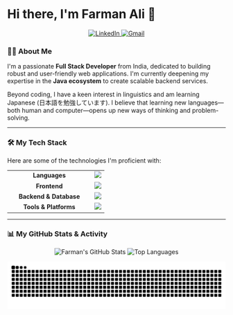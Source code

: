 # Hi there, I'm Farman Ali 👋

<p align="center">
  <a href="https://linkedin.com/in/farman--ali" target="_blank">
    <img src="https://img.shields.io/badge/LinkedIn-0077B5?style=for-the-badge&logo=linkedin&logoColor=white" alt="LinkedIn"/>
  </a>
  <a href="mailto:fa.xzn080@gmail.com">
    <img src="https://img.shields.io/badge/Gmail-D14836?style=for-the-badge&logo=gmail&logoColor=white" alt="Gmail"/>
  </a>
</p>

### 👨‍💻 About Me

I'm a passionate **Full Stack Developer** from India, dedicated to building robust and user-friendly web applications. I'm currently deepening my expertise in the **Java ecosystem** to create scalable backend services.

Beyond coding, I have a keen interest in linguistics and am learning Japanese (日本語を勉強しています). I believe that learning new languages—both human and computer—opens up new ways of thinking and problem-solving.

---

### 🛠️ My Tech Stack

Here are some of the technologies I'm proficient with:

<table>
  <tr>
    <td align="center" width="180">
      <strong>Languages</strong>
    </td>
    <td>
      <img src="https://skillicons.dev/icons?i=java,javascript,py,c" />
    </td>
  </tr>
  <tr>
    <td align="center">
      <strong>Frontend</strong>
    </td>
    <td>
      <img src="https://skillicons.dev/icons?i=html,css,bootstrap,react" />
    </td>
  </tr>
  <tr>
    <td align="center">
      <strong>Backend & Database</strong>
    </td>
    <td>
      <img src="https://skillicons.dev/icons?i=spring,mysql" />
    </td>
  </tr>
  <tr>
    <td align="center">
      <strong>Tools & Platforms</strong>
    </td>
    <td>
      <img src="https://skillicons.dev/icons?i=git,github,bash,linux,vscode,idea" />
    </td>
  </tr>
</table>

---

### 📊 My GitHub Stats & Activity

<p align="center">
  <img src="https://github-readme-stats.vercel.app/api?username=farman-cloud&show_icons=true&theme=tokyonight&count_private=true&hide_border=true" alt="Farman's GitHub Stats" />
  <img src="https://github-readme-stats.vercel.app/api/top-langs/?username=farman-cloud&layout=compact&theme=tokyonight&hide_border=true" alt="Top Languages" />
</p>

<p align="center">
  <img src="https://github.com/farman-cloud/farman-cloud/blob/output/github-contribution-grid-snake.svg" alt="Snake Contribution Grid">
</p>
